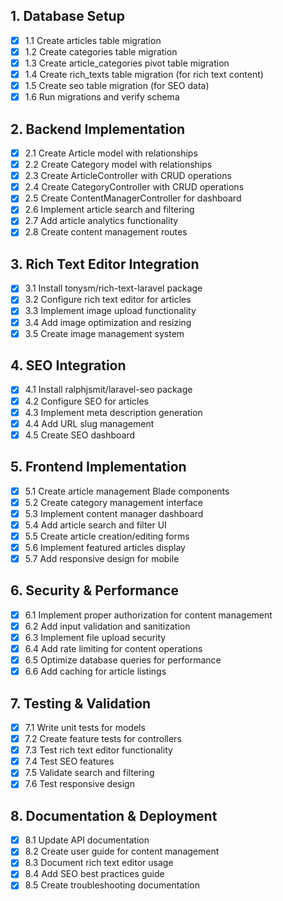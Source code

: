 ## 1. Database Setup
- [x] 1.1 Create articles table migration
- [x] 1.2 Create categories table migration
- [x] 1.3 Create article_categories pivot table migration
- [x] 1.4 Create rich_texts table migration (for rich text content)
- [x] 1.5 Create seo table migration (for SEO data)
- [x] 1.6 Run migrations and verify schema

## 2. Backend Implementation
- [x] 2.1 Create Article model with relationships
- [x] 2.2 Create Category model with relationships
- [x] 2.3 Create ArticleController with CRUD operations
- [x] 2.4 Create CategoryController with CRUD operations
- [x] 2.5 Create ContentManagerController for dashboard
- [x] 2.6 Implement article search and filtering
- [x] 2.7 Add article analytics functionality
- [x] 2.8 Create content management routes

## 3. Rich Text Editor Integration
- [x] 3.1 Install tonysm/rich-text-laravel package
- [x] 3.2 Configure rich text editor for articles
- [x] 3.3 Implement image upload functionality
- [x] 3.4 Add image optimization and resizing
- [x] 3.5 Create image management system

## 4. SEO Integration
- [x] 4.1 Install ralphjsmit/laravel-seo package
- [x] 4.2 Configure SEO for articles
- [x] 4.3 Implement meta description generation
- [x] 4.4 Add URL slug management
- [x] 4.5 Create SEO dashboard

## 5. Frontend Implementation
- [x] 5.1 Create article management Blade components
- [x] 5.2 Create category management interface
- [x] 5.3 Implement content manager dashboard
- [x] 5.4 Add article search and filter UI
- [x] 5.5 Create article creation/editing forms
- [x] 5.6 Implement featured articles display
- [x] 5.7 Add responsive design for mobile

## 6. Security & Performance
- [x] 6.1 Implement proper authorization for content management
- [x] 6.2 Add input validation and sanitization
- [x] 6.3 Implement file upload security
- [x] 6.4 Add rate limiting for content operations
- [x] 6.5 Optimize database queries for performance
- [x] 6.6 Add caching for article listings

## 7. Testing & Validation
- [x] 7.1 Write unit tests for models
- [x] 7.2 Create feature tests for controllers
- [x] 7.3 Test rich text editor functionality
- [x] 7.4 Test SEO features
- [x] 7.5 Validate search and filtering
- [x] 7.6 Test responsive design

## 8. Documentation & Deployment
- [x] 8.1 Update API documentation
- [x] 8.2 Create user guide for content management
- [x] 8.3 Document rich text editor usage
- [x] 8.4 Add SEO best practices guide
- [x] 8.5 Create troubleshooting documentation
